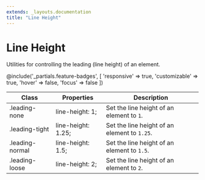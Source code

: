 ```yaml
---
extends: _layouts.documentation
title: "Line Height"
---
```


# Line Height

<div class="text-xl text-slate-light mb-4">
    Utilities for controlling the leading (line height) of an element.
</div>

@include('_partials.feature-badges', [
    'responsive' => true,
    'customizable' => true,
    'hover' => false,
    'focus' => false
])

<div class="border-t border-grey-lighter">
    <table class="w-full text-left" style="border-collapse: collapse;">
        <colgroup>
            <col class="w-1/5">
            <col class="w-2/5">
            <col class="w-2/5">
        </colgroup>
        <thead>
          <tr>
              <th class="text-sm font-semibold text-grey-darker p-2 bg-grey-lightest">Class</th>
              <th class="text-sm font-semibold text-grey-darker p-2 bg-grey-lightest">Properties</th>
              <th class="text-sm font-semibold text-grey-darker p-2 bg-grey-lightest">Description</th>
          </tr>
        </thead>
        <tbody class="align-baseline">
            <tr>
                <td class="p-2 border-t border-smoke font-mono text-xs text-purple-dark whitespace-no-wrap">.leading-none</td>
                <td class="p-2 border-t border-smoke font-mono text-xs text-blue-dark">line-height: 1;</td>
                <td class="p-2 border-t border-smoke text-sm text-grey-darker">Set the line height of an element to <code>1</code>.</td>
            </tr>
            <tr>
                <td class="p-2 border-t border-smoke font-mono text-xs text-purple-dark whitespace-no-wrap">.leading-tight</td>
                <td class="p-2 border-t border-smoke font-mono text-xs text-blue-dark">line-height: 1.25;</td>
                <td class="p-2 border-t border-smoke text-sm text-grey-darker">Set the line height of an element to <code>1.25</code>.</td>
            </tr>
            <tr>
                <td class="p-2 border-t border-smoke font-mono text-xs text-purple-dark whitespace-no-wrap">.leading-normal</td>
                <td class="p-2 border-t border-smoke font-mono text-xs text-blue-dark">line-height: 1.5;</td>
                <td class="p-2 border-t border-smoke text-sm text-grey-darker">Set the line height of an element to <code>1.5</code>.</td>
            </tr>
            <tr>
                <td class="p-2 border-t border-smoke font-mono text-xs text-purple-dark whitespace-no-wrap">.leading-loose</td>
                <td class="p-2 border-t border-smoke font-mono text-xs text-blue-dark">line-height: 2;</td>
                <td class="p-2 border-t border-smoke text-sm text-grey-darker">Set the line height of an element to <code>2</code>.</td>
            </tr>
        </tbody>
    </table>
</div>
